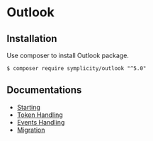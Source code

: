 # Outlook

## Installation

Use composer to install Outlook package.

```
$ composer require symplicity/outlook "^5.0"
```

## Documentations
- [Starting](docs/calendar-usage.md)
- [Token Handling](docs/token-usage.md)
- [Events Handling](docs/event-usage.md)
- [Migration](docs/migration.md)




